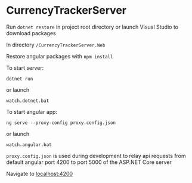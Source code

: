 # CurrencyTrackerServer

Run `dotnet restore` in project root directory or launch Visual Studio to download packages

In directory `/CurrencyTrackerServer.Web`

Restore angular packages with `npm install`

To start server:

`dotnet run`

or launch

`watch.dotnet.bat`

To start angular app:

`ng serve --proxy-config proxy.config.json`

or launch

`watch.angular.bat`

`proxy.config.json` is used during development to relay api requests from default angular port 4200 to port 5000 of the ASP.NET Core server

Navigate to [localhost:4200](http://localhost:4200)
